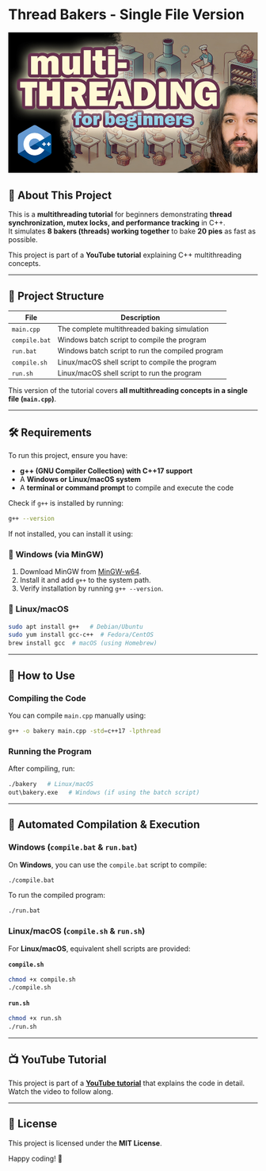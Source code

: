 # Thread Bakers - Single File Version

<div style="text-align: center;">
    <img src="./img/thread-baker-thumbnail-small.jpg" width=600 />
</div>

## 📌 About This Project
This is a **multithreading tutorial** for beginners demonstrating **thread synchronization, mutex locks, and performance tracking** in C++.  
It simulates **8 bakers (threads) working together** to bake **20 pies** as fast as possible.

This project is part of a **YouTube tutorial** explaining C++ multithreading concepts.

---

## 📂 Project Structure

| File | Description |
|------|------------|
| `main.cpp` | The complete multithreaded baking simulation |
| `compile.bat` | Windows batch script to compile the program |
| `run.bat` | Windows batch script to run the compiled program |
| `compile.sh` | Linux/macOS shell script to compile the program |
| `run.sh` | Linux/macOS shell script to run the program |

This version of the tutorial covers **all multithreading concepts in a single file (`main.cpp`)**.

---

## 🛠️ Requirements

To run this project, ensure you have:

- **g++ (GNU Compiler Collection) with C++17 support**
- A **Windows or Linux/macOS system**
- A **terminal or command prompt** to compile and execute the code

Check if `g++` is installed by running:

```sh
g++ --version
```

If not installed, you can install it using:

### 🔹 **Windows (via MinGW)**
1. Download MinGW from [MinGW-w64](https://www.mingw-w64.org/downloads/).
2. Install it and add `g++` to the system path.
3. Verify installation by running `g++ --version`.

### 🔹 **Linux/macOS**
```sh
sudo apt install g++   # Debian/Ubuntu
sudo yum install gcc-c++  # Fedora/CentOS
brew install gcc  # macOS (using Homebrew)
```

---

## 🚀 How to Use

### **Compiling the Code**
You can compile `main.cpp` manually using:

```sh
g++ -o bakery main.cpp -std=c++17 -lpthread
```

### **Running the Program**
After compiling, run:

```sh
./bakery   # Linux/macOS
out\bakery.exe   # Windows (if using the batch script)
```

---

## 📜 **Automated Compilation & Execution**

### **Windows (`compile.bat` & `run.bat`)**
On **Windows**, you can use the `compile.bat` script to compile:

```sh
./compile.bat
```

To run the compiled program:

```sh
./run.bat
```

### **Linux/macOS (`compile.sh` & `run.sh`)**
For **Linux/macOS**, equivalent shell scripts are provided:

**`compile.sh`**
```sh
chmod +x compile.sh
./compile.sh
```

**`run.sh`**
```sh
chmod +x run.sh
./run.sh
```

---

## 📺 YouTube Tutorial
This project is part of a [**YouTube tutorial**](https://youtu.be/YO5sBoywsRY) that explains the code in detail. Watch the video to follow along.

---

## 📜 License
This project is licensed under the **MIT License**.

Happy coding! 🚀
